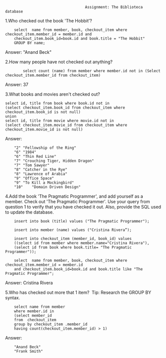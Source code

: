                                         Assignment: The Biblioteca database

1.Who checked out the book 'The Hobbit’?

		select  name from member, book, checkout_item where checkout_item.member_id = member.id and 
		checkout_item.book_id=book.id and book.title = "The Hobbit"
		GROUP BY name;

Answer: "Anand Beck"


2.How many people have not checked out anything?

            select count (name) from member where member.id not in (Select checkout_item.member_id from checkout_item)
            
Answer: 37

3.What books and movies aren't checked out?

	select id, title from book where book.id not in 
	(select checkout_item.book_id from checkout_item where checkout_item.book_id is not null)
	union
	select id, title from movie where movie.id not in 
	(select checkout_item.movie_id from checkout_item where checkout_item.movie_id is not null)

Answer: 

	    "2"	"Fellowship of the Ring"
	    "6"	"1984"
	    "6"	"Thin Red Line"
	    "7"	"Crouching Tiger, Hidden Dragon"
	    "7"	"Tom Sawyer"
	    "8"	"Catcher in the Rye"
	    "8"	"Lawrence of Arabia"
	    "9"	"Office Space"
	    "9"	"To Kill a Mockingbird"
	    "10"	"Domain Driven Design"

4.Add the book 'The Pragmatic Programmer', and add yourself as a member. Check out 'The Pragmatic Programmer'. 
Use your query from question 1 to verify that you have checked it out. Also, provide the SQL used to update the database.

		insert into book (title) values ("The Pragmatic Programmer");
		      
		insert into member (name) values ("Cristina Rivera”);
		      
		insert into checkout_item (member_id, book_id) values 
		((select id from member where member.name="Cristina Rivera"), 
		(select id from book where book.title= "The Pragmatic Programmer"));
		      
		select  name from member, book, checkout_item where checkout_item.member_id = member.id 
		and checkout_item.book_id=book.id and book.title like "The Pragmatic Programmer";
		      
Answer: Cristina Rivera

5.Who has checked out more that 1 item?  Tip: Research the GROUP BY syntax.

		select name from member 
		where member.id in
		(select member_id 
		from  checkout_item 
		group by checkout_item .member_id
		having count(checkout_item.member_id) > 1)
		    
Answer: 
		    
		"Anand Beck"
		"Frank Smith"

